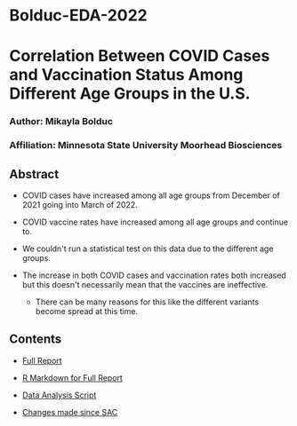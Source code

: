 # Bolduc-EDA-2022

# Correlation Between COVID Cases and Vaccination Status Among Different Age Groups in the U.S.

### Author: Mikayla Bolduc

### Affiliation: Minnesota State University Moorhead Biosciences

## Abstract

-   COVID cases have increased among all age groups from December of 2021 going into March of 2022.

-   COVID vaccine rates have increased among all age groups and continue to.

-   We couldn't run a statistical test on this data due to the different age groups.

-   The increase in both COVID cases and vaccination rates both increased but this doesn't necessarily mean that the vaccines are ineffective.

    -   There can be many reasons for this like the different variants become spread at this time.

## Contents

-   [Full Report](Bolduc.md)

-   [R Markdown for Full Report](Bolduc.rmd)

-   [Data Analysis Script](original_code.R)

-   [Changes made since SAC](changes.md)
